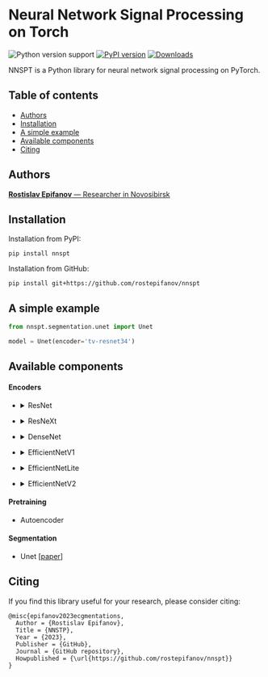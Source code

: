 # Neural Network Signal Processing on Torch

![Python version support](https://img.shields.io/pypi/pyversions/nnspt)
[![PyPI version](https://badge.fury.io/py/nnspt.svg)](https://badge.fury.io/py/nnspt)
[![Downloads](https://pepy.tech/badge/nnspt/month)](https://pepy.tech/project/nnspt?versions=0.0.*)

NNSPT is a Python library for neural network signal processing on PyTorch.

## Table of contents
- [Authors](#authors)
- [Installation](#installation)
- [A simple example](#a-simple-example)
- [Available components](#available-components)
- [Citing](#citing)

## Authors
[**Rostislav Epifanov** — Researcher in Novosibirsk]()

## Installation
Installation from PyPI:

```
pip install nnspt
```

Installation from GitHub:

```
pip install git+https://github.com/rostepifanov/nnspt
```

## A simple example
```python
from nnspt.segmentation.unet import Unet

model = Unet(encoder='tv-resnet34')
```

## Available components
#### Encoders

  * <details> <summary>ResNet</summary>

    | Name        | Weights | Params |
    | ---:        | :---:   | :---:  |
    |tv-resnet18  | -       | 3.8M   |
    |tv-resnet34  | -       | 7.2M   |
    |tv-resnet50  | -       | 15.9M  |
    |tv-resnet101 | -       | 28.2M  |
    |tv-resnet152 | -       | 38.4M  |
  </details>

  * <details> <summary>ResNeXt</summary>

    | Name                 | Weights | Params |
    | ---:                 | :---:   | :---:  |
    | tv-resnext50_32x4d   | -       | 22M    |
    | tv-resnext101_32x4d  | -       | 40.3M  |
    | tv-resnext101_32x8d  | -       | 79.6M  |
    | tv-resnext101_32x16d | -       | 163.5M |
    | tv-resnext101_32x32d | -       | 352.6M |
    | tv-resnext101_32x48d | -       | 570.1M |
  </details>

  * <details> <summary>DenseNet</summary>

    | Name           | Weights | Params |
    | ---:           | :---:   | :---:  |
    | tv-densenet121 | -       | 5.5M   |
    | tv-densenet169 | -       | 10.4M  |
    | tv-densenet201 | -       | 15.6M  |
    | tv-densenet161 | -       | 22.1M  |
  </details>

  * <details> <summary>EfficientNetV1</summary>

    | Name                 | Weights | Params |
    | ---:                 | :---:   | :---:  |
    | timm-efficientnet-b0 | -       | 3.4M   |
    | timm-efficientnet-b1 | -       | 5.9M   |
    | timm-efficientnet-b2 | -       | 6.9M   |
    | timm-efficientnet-b3 | -       | 9.8M   |
    | timm-efficientnet-b4 | -       | 16.3M  |
    | timm-efficientnet-b5 | -       | 26.7M  |
    | timm-efficientnet-b6 | -       | 38.6M  |
    | timm-efficientnet-b7 | -       | 61.1M  |
    | timm-efficientnet-b8 | -       | 81.2M  |
    | timm-efficientnet-l2 | -       | 463.4M |
  </details>

  * <details> <summary>EfficientNetLite</summary>

    | Name                    | Weights | Params |
    | ---:                    | :---:   | :---:  |
    | timm-efficientnet-lite0 | -       | 2.8M   |
    | timm-efficientnet-lite1 | -       | 3.5M   |
    | timm-efficientnet-lite2 | -       | 4.1M   |
    | timm-efficientnet-lite3 | -       | 6.1M   |
    | timm-efficientnet-lite4 | -       | 10.7M  |
  </details>

  * <details> <summary>EfficientNetV2</summary>

    | Name                   | Weights | Params |
    | ---:                   | :---:   | :---:  |
    | timm-efficientnetv2-b0 | -       | 5.4M   |
    | timm-efficientnetv2-b1 | -       | 6.3M   |
    | timm-efficientnetv2-b2 | -       | 8.1M   |
    | timm-efficientnetv2-b3 | -       | 12.1M  |
    | timm-efficientnetv2-s  | -       | 19.1M  |
    | timm-efficientnetv2-m  | -       | 50.8M  |
    | timm-efficientnetv2-l  | -       | 113.6M |
    | timm-efficientnetv2-xl | -       | 202.5M |
  </details>

#### Pretraining

  * Autoencoder

#### Segmentation

  * Unet [[paper](https://arxiv.org/abs/1505.04597)]

## Citing

If you find this library useful for your research, please consider citing:

```
@misc{epifanov2023ecgmentations,
  Author = {Rostislav Epifanov},
  Title = {NNSTP},
  Year = {2023},
  Publisher = {GitHub},
  Journal = {GitHub repository},
  Howpublished = {\url{https://github.com/rostepifanov/nnspt}}
}
```